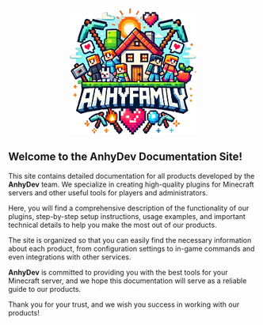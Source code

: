 <div align="center">
    <img src="assets/logo_maxy.png" alt="AnhyDev">
</div>

## Welcome to the AnhyDev Documentation Site!

This site contains detailed documentation for all products developed by the **AnhyDev** team. We specialize in creating high-quality plugins for Minecraft servers and other useful tools for players and administrators.

Here, you will find a comprehensive description of the functionality of our plugins, step-by-step setup instructions, usage examples, and important technical details to help you make the most out of our products.

The site is organized so that you can easily find the necessary information about each product, from configuration settings to in-game commands and even integrations with other services.

**AnhyDev** is committed to providing you with the best tools for your Minecraft server, and we hope this documentation will serve as a reliable guide to our products.

Thank you for your trust, and we wish you success in working with our products!